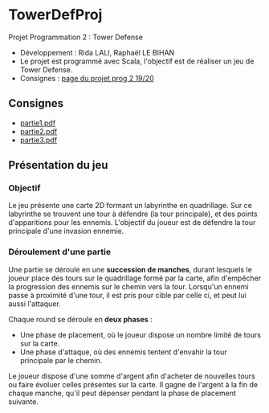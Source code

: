 # TowerDefProj

Projet Programmation 2 : Tower Defense

* Développement : Rida LALI, Raphaël LE BIHAN
* Le projet est programmé avec Scala, l'objectif est de réaliser un jeu de Tower Defense.
* Consignes : [page du projet prog 2 19/20](http://www.lsv.fr/~schwoon/enseignement/projet-prog2/2020/index.html)

## Consignes

* [partie1.pdf](https://github.com/tinylinux/TowerDefProj/blob/master/consignes/partie1.pdf)
* [partie2.pdf](https://github.com/tinylinux/TowerDefProj/blob/master/consignes/partie2.pdf)
* [partie3.pdf](https://github.com/tinylinux/TowerDefProj/blob/master/consignes/partie3.pdf)

## Présentation du jeu

### Objectif

Le jeu présente une carte 2D formant un labyrinthe en quadrillage.
Sur ce labyrinthe se trouvent une tour à défendre (la tour principale), et des points d'apparitions pour les ennemis.
L'objectif du joueur est de défendre la tour principale d'une invasion ennemie.

### Déroulement d'une partie

Une partie se déroule en une **succession de manches**, durant lesquels le joueur place des tours sur le quadrillage
formé par la carte, afin d'empêcher la progression des ennemis sur le chemin vers la tour.
Lorsqu'un ennemi passe à proximité d'une tour, il est pris pour cible par celle ci, et peut lui aussi l'attaquer.

Chaque round se déroule en **deux phases** :
* Une phase de placement, où le joueur dispose un nombre limité de tours sur la carte.
* Une phase d'attaque, où des ennemis tentent d'envahir la tour principale par le chemin.

Le joueur dispose d'une somme d'argent afin d'acheter de nouvelles tours ou faire évoluer celles présentes sur la carte.
Il gagne de l'argent à la fin de chaque manche, qu'il peut dépenser pendant la phase de placement suivante.